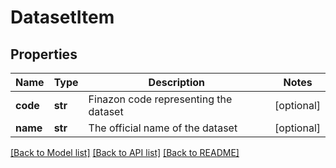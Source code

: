 # DatasetItem

## Properties
Name | Type | Description | Notes
------------ | ------------- | ------------- | -------------
**code** | **str** | Finazon code representing the dataset | [optional] 
**name** | **str** | The official name of the dataset | [optional] 

[[Back to Model list]](../README.md#documentation-for-models) [[Back to API list]](../README.md#documentation-for-api-endpoints) [[Back to README]](../README.md)

